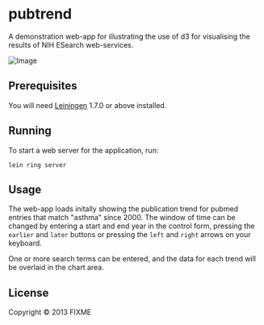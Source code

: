 # pubtrend

A demonstration web-app for illustrating the use of d3 for
visualising the results of NIH ESearch web-services.

![Image](../master/resources/pubtrend.png?raw=true)


## Prerequisites

You will need [Leiningen][1] 1.7.0 or above installed. 

[1]: https://github.com/technomancy/leiningen

## Running

To start a web server for the application, run:

    lein ring server

## Usage

The web-app loads initally showing the publication trend for
pubmed entries that match "asthma" since 2000. The window of time
can be changed by entering a start and end year in the control
form, pressing the `earlier` and `later` buttons or pressing the
`left` and `right` arrows on your keyboard.

One or more search terms can be entered, and the data for each
trend will be overlaid in the chart area.

## License

Copyright © 2013 FIXME

